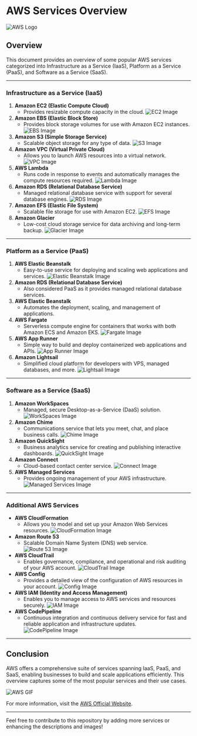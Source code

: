 # AWS Services Overview

![AWS Logo](https://upload.wikimedia.org/wikipedia/commons/9/93/Amazon_Web_Services_Logo.svg)

## Overview

This document provides an overview of some popular AWS services categorized into Infrastructure as a Service (IaaS), Platform as a Service (PaaS), and Software as a Service (SaaS).

---

### Infrastructure as a Service (IaaS)

1. **Amazon EC2 (Elastic Compute Cloud)**
   - Provides resizable compute capacity in the cloud.
   ![EC2 Image](https://miro.medium.com/v2/resize:fit:828/format:webp/1*rwAyCH8oA4BmpJojOu8nXA.png)
2. **Amazon EBS (Elastic Block Store)**
   - Provides block storage volumes for use with Amazon EC2 instances.
   ![EBS Image](https://media.licdn.com/dms/image/D5612AQEsF5W6Aw5daw/article-inline_image-shrink_1000_1488/0/1690600009758?e=1727913600&v=beta&t=sMoE6TozKfS6iAc7B-e9GgOJ-75vWz4gRftAAi9RM2g)
3. **Amazon S3 (Simple Storage Service)**
   - Scalable object storage for any type of data.
   ![S3 Image](https://media.licdn.com/dms/image/D5612AQGab4IXJ9pWOw/article-cover_image-shrink_720_1280/0/1713201164239?e=2147483647&v=beta&t=FSdJULw46BElFEhSa09xuUJiU_J6sf1Xiq5R6Z2TgDA)
4. **Amazon VPC (Virtual Private Cloud)**
   - Allows you to launch AWS resources into a virtual network.
   ![VPC Image](https://miro.medium.com/v2/resize:fit:584/1*RYKoiUk8DX_YwEgfbwWEXQ.jpeg)
5. **AWS Lambda**
   - Runs code in response to events and automatically manages the compute resources required.
   ![Lambda Image](https://d2908q01vomqb2.cloudfront.net/f5b382e97f95bc8d91b5a6d84ef224a4bd3baf3c/2022/03/01/lambda_function_diagram_v3.png)
6. **Amazon RDS (Relational Database Service)**
   - Managed relational database service with support for several database engines.
   ![RDS Image](https://d1.awsstatic.com/Diagrams/RDS@4x.f49af3ce83fe237c3fcb5fef871ae2b1d69c6e44.png)
7. **Amazon EFS (Elastic File System)**
   - Scalable file storage for use with Amazon EC2.
   ![EFS Image](https://docs.aws.amazon.com/efs/latest/ug/images/efs_diagram.png)
8. **Amazon Glacier**
   - Low-cost cloud storage service for data archiving and long-term backup.
   ![Glacier Image](https://d1.awsstatic.com/re19/S3Glacier%20Deep%20Archive@4x.aef39f1d7c1d5fa4862d2be5c7e0b8d8ed7ed6a1.png)

---

### Platform as a Service (PaaS)

1. **AWS Elastic Beanstalk**
   - Easy-to-use service for deploying and scaling web applications and services.
   ![Elastic Beanstalk Image](https://d1.awsstatic.com/diagrams/Elastic%20Beanstalk@4x.a2bdbca63292fcfd16db2b7c5af6e14a8d0b0e4e.png)
2. **Amazon RDS (Relational Database Service)**
   - Also considered PaaS as it provides managed relational database services.
3. **AWS Elastic Beanstalk**
   - Automates the deployment, scaling, and management of applications.
4. **AWS Fargate**
   - Serverless compute engine for containers that works with both Amazon ECS and Amazon EKS.
   ![Fargate Image](https://d1.awsstatic.com/Developer%20Marketing/ECS/Fargate-Diagram_V2.4e8e031d0c5d6a254df0b2f68fa015ecb64c55f8.png)
5. **AWS App Runner**
   - Simple way to build and deploy containerized web applications and APIs.
   ![App Runner Image](https://docs.aws.amazon.com/apprunner/latest/dg/images/architecture.png)
6. **Amazon Lightsail**
   - Simplified cloud platform for developers with VPS, managed databases, and more.
   ![Lightsail Image](https://d1.awsstatic.com/diagrams/Lightsail@4x.07af4f4a9a7a8b60bcf7f24c18f5e2ee58d7c5a3.png)

---

### Software as a Service (SaaS)

1. **Amazon WorkSpaces**
   - Managed, secure Desktop-as-a-Service (DaaS) solution.
   ![WorkSpaces Image](https://d1.awsstatic.com/diagrams/WorkSpaces@4x.93e7e1ae0f8d4b5ad3bb21b64f69b9dbb23f5d22.png)
2. **Amazon Chime**
   - Communications service that lets you meet, chat, and place business calls.
   ![Chime Image](https://d1.awsstatic.com/diagrams/Chime@4x.9de5b4b73abcbf2d623034202b99a2a8a084dd69.png)
3. **Amazon QuickSight**
   - Business analytics service for creating and publishing interactive dashboards.
   ![QuickSight Image](https://d1.awsstatic.com/diagrams/QuickSight@4x.d9d04e2b5c732b518d5c5a2b55e3f309d0e9a4ff.png)
4. **Amazon Connect**
   - Cloud-based contact center service.
   ![Connect Image](https://d1.awsstatic.com/diagrams/Connect@4x.d96a15a81f45b6443e001fe36c799cb58cf297dc.png)
5. **AWS Managed Services**
   - Provides ongoing management of your AWS infrastructure.
   ![Managed Services Image](https://d1.awsstatic.com/diagrams/Managed%20Services@4x.aafad9c1d7a5eaa4f6aee307fc01e16c48de9154.png)

---

### Additional AWS Services

- **AWS CloudFormation**
  - Allows you to model and set up your Amazon Web Services resources.
  ![CloudFormation Image](https://d1.awsstatic.com/diagrams/CloudFormation@4x.0e0319c88a7a5dfd8cf8b2b5e2a019c1a96f74de.png)
- **Amazon Route 53**
  - Scalable Domain Name System (DNS) web service.
  ![Route 53 Image](https://d1.awsstatic.com/diagrams/Route%2053@4x.0b0620184a2c77a2139314826f568ae1b7df7a3b.png)
- **AWS CloudTrail**
  - Enables governance, compliance, and operational and risk auditing of your AWS account.
  ![CloudTrail Image](https://d1.awsstatic.com/diagrams/CloudTrail@4x.e0a848f7d1c78c4e883cf171dd2d5ec9a0ddff5a.png)
- **AWS Config**
  - Provides a detailed view of the configuration of AWS resources in your account.
  ![Config Image](https://d1.awsstatic.com/diagrams/Config@4x.d5e7f1bb8960e151a5abdf1fba1091e4f1e71c33.png)
- **AWS IAM (Identity and Access Management)**
  - Enables you to manage access to AWS services and resources securely.
  ![IAM Image](https://d1.awsstatic.com/diagrams/IAM@4x.eafdb885dfc4292eecbeae0d01cfa26f5b1fabe2.png)
- **AWS CodePipeline**
  - Continuous integration and continuous delivery service for fast and reliable application and infrastructure updates.
  ![CodePipeline Image](https://d1.awsstatic.com/diagrams/CodePipeline@4x.11eab0241afed1a14cbd1f613f4555e50b34757a.png)

---

## Conclusion

AWS offers a comprehensive suite of services spanning IaaS, PaaS, and SaaS, enabling businesses to build and scale applications efficiently. This overview captures some of the most popular services and their use cases. 

![AWS GIF](https://media.giphy.com/media/QHE5gWI0QjqF2/giphy.gif)

For more information, visit the [AWS Official Website](https://aws.amazon.com/).

---

Feel free to contribute to this repository by adding more services or enhancing the descriptions and images!
